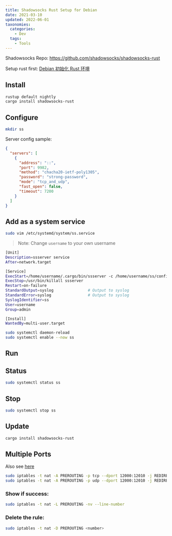 ```yaml
---
title: Shadowsocks Rust Setup for Debian
date: 2021-03-10
updated: 2022-06-01
taxonomies:
  categories:
    - Dev
  tags:
    - Tools
---
```


Shadowsocks Repo: <https://github.com/shadowsocks/shadowsocks-rust>

Setup rust first: [Debian 初始化 Rust 环境](/content/blog/rust-environment-setup-for-debian.md)

## Install

```bash
rustup default nightly
cargo install shadowsocks-rust
```

## Configure

```bash
mkdir ss
```

Server config sample:

```json
{
  "servers": [
    {
      "address": "::",
      "port": 9982,
      "method": "chacha20-ietf-poly1305",
      "password": "strong-password",
      "mode": "tcp_and_udp",
      "fast_open": false,
      "timeout": 7200
    }
  ]
}
```

## Add as a system service

```bash
sudo vim /etc/systemd/system/ss.service
```

> Note: Change `username` to your own username

```bash
[Unit]
Description=ssserver service
After=network.target

[Service]
ExecStart=/home/username/.cargo/bin/ssserver -c /home/username/ss/config.json
ExecStop=/usr/bin/killall ssserver
Restart=on-failure
StandardOutput=syslog               # Output to syslog
StandardError=syslog                # Output to syslog
SyslogIdentifier=ss
User=username
Group=admin

[Install]
WantedBy=multi-user.target
```

```bash
sudo systemctl daemon-reload
sudo systemctl enable --now ss
```

## Run

## Status

```bash
sudo systemctl status ss
```

## Stop

```bash
sudo systemctl stop ss
```

## Update

```bash
cargo install shadowsocks-rust
```

## Multiple Ports

Also see [here](https://gfw.report/blog/ss_tutorial/zh/)

```bash
sudo iptables -t nat -A PREROUTING -p tcp --dport 12000:12010 -j REDIRECT --to-port 9982
sudo iptables -t nat -A PREROUTING -p udp --dport 12000:12010 -j REDIRECT --to-port 9982
```

### Show if success:

```bash
sudo iptables -t nat -L PREROUTING -nv --line-number
```

### Delete the rule:

```bash
sudo iptables -t nat -D PREROUTING <number>
```
